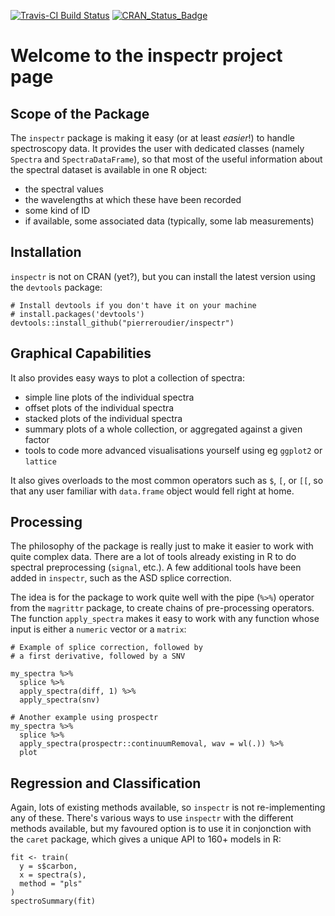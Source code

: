 [![Travis-CI Build Status](https://travis-ci.org/pierreroudier/inspectr.svg?branch=master)](https://travis-ci.org/pierreroudier/inspectr)
[![CRAN_Status_Badge](http://www.r-pkg.org/badges/version/inspectr)](http://cran.r-project.org/web/packages/inspectr)

# Welcome to the inspectr project page

## Scope of the Package

The `inspectr` package is making it easy (or at least *easier*!) to handle spectroscopy data. It provides the user with dedicated classes (namely `Spectra` and `SpectraDataFrame`), so that most of the useful information about the spectral dataset is available in one R object:

* the spectral values 
* the wavelengths at which these have been recorded
* some kind of ID
* if available, some associated data (typically, some lab measurements)

## Installation

`inspectr` is not on CRAN (yet?), but you can install the latest version using the `devtools` package:

```
# Install devtools if you don't have it on your machine
# install.packages('devtools')
devtools::install_github("pierreroudier/inspectr")
```

## Graphical Capabilities

It also provides easy ways to plot a collection of spectra:

* simple line plots of the individual spectra
* offset plots of the individual spectra
* stacked plots of the individual spectra
* summary plots of a whole collection, or aggregated against a given factor
* tools to code more advanced visualisations yourself using eg `ggplot2` or `lattice`

It also gives overloads to the most common operators such as `$`, `[`, or `[[`, so that any user familiar with `data.frame` object would fell right at home.

## Processing

The philosophy of the package is really just to make it easier to work with quite complex data. There are a lot of tools already existing in R to do spectral preprocessing (`signal`, etc.). A few additional tools have been added in `inspectr`, such as the ASD splice correction. 

The idea is for the package to work quite well with the pipe (`%>%`) operator from the `magrittr` package, to create chains of pre-processing operators. The function `apply_spectra` makes it easy to work with any function whose input is either a `numeric` vector or a `matrix`:

```
# Example of splice correction, followed by
# a first derivative, followed by a SNV

my_spectra %>% 
  splice %>% 
  apply_spectra(diff, 1) %>%
  apply_spectra(snv)
  
# Another example using prospectr
my_spectra %>% 
  splice %>% 
  apply_spectra(prospectr::continuumRemoval, wav = wl(.)) %>% 
  plot
```

## Regression and Classification

Again, lots of existing methods available, so `inspectr` is not re-implementing any of these. There's various ways to use `inspectr` with the different methods available, but my favoured option is to use it in conjonction with the `caret` package, which gives a unique API to 160+ models in R:

```
fit <- train(
  y = s$carbon,
  x = spectra(s),
  method = "pls"
)
spectroSummary(fit)
```
